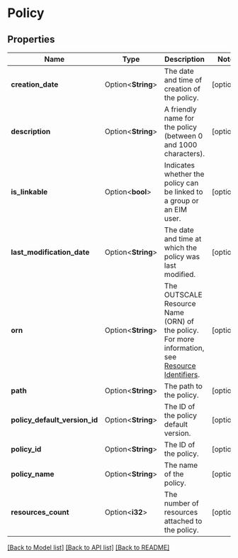 # Policy

## Properties

Name | Type | Description | Notes
------------ | ------------- | ------------- | -------------
**creation_date** | Option<**String**> | The date and time of creation of the policy. | [optional]
**description** | Option<**String**> | A friendly name for the policy (between 0 and 1000 characters). | [optional]
**is_linkable** | Option<**bool**> | Indicates whether the policy can be linked to a group or an EIM user. | [optional]
**last_modification_date** | Option<**String**> | The date and time at which the policy was last modified. | [optional]
**orn** | Option<**String**> | The OUTSCALE Resource Name (ORN) of the policy. For more information, see [Resource Identifiers](https://docs.outscale.com/en/userguide/Resource-Identifiers.html). | [optional]
**path** | Option<**String**> | The path to the policy. | [optional]
**policy_default_version_id** | Option<**String**> | The ID of the policy default version. | [optional]
**policy_id** | Option<**String**> | The ID of the policy. | [optional]
**policy_name** | Option<**String**> | The name of the policy. | [optional]
**resources_count** | Option<**i32**> | The number of resources attached to the policy. | [optional]

[[Back to Model list]](../README.md#documentation-for-models) [[Back to API list]](../README.md#documentation-for-api-endpoints) [[Back to README]](../README.md)


